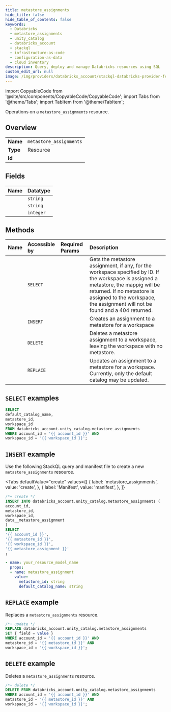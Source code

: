 ```yaml
---
title: metastore_assignments
hide_title: false
hide_table_of_contents: false
keywords:
  - Databricks
  - metastore_assignments
  - unity_catalog
  - databricks_account
  - stackql
  - infrastructure-as-code
  - configuration-as-data
  - cloud inventory
description: Query, deploy and manage Databricks resources using SQL
custom_edit_url: null
image: /img/providers/databricks_account/stackql-databricks-provider-featured-image.png
---
```


import CopyableCode from '@site/src/components/CopyableCode/CopyableCode';
import Tabs from '@theme/Tabs';
import TabItem from '@theme/TabItem';

Operations on a <code>metastore_assignments</code> resource.  

## Overview
<table><tbody>
<tr><td><b>Name</b></td><td><code>metastore_assignments</code></td></tr>
<tr><td><b>Type</b></td><td>Resource</td></tr>
<tr><td><b>Id</b></td><td><CopyableCode code="databricks_account.unity_catalog.metastore_assignments" /></td></tr>
</tbody></table>

## Fields
| Name | Datatype |
|:-----|:---------|
| <CopyableCode code="default_catalog_name" /> | `string` |
| <CopyableCode code="metastore_id" /> | `string` |
| <CopyableCode code="workspace_id" /> | `integer` |

## Methods
| Name | Accessible by | Required Params | Description |
|:-----|:--------------|:----------------|:------------|
| <CopyableCode code="get" /> | `SELECT` | <CopyableCode code="account_id, workspace_id" /> | Gets the metastore assignment, if any, for the workspace specified by ID. If the workspace is assigned a metastore, the mappig will be returned. If no metastore is assigned to the workspace, the assignment will not be found and a 404 returned. |
| <CopyableCode code="create" /> | `INSERT` | <CopyableCode code="account_id, metastore_id, workspace_id" /> | Creates an assignment to a metastore for a workspace |
| <CopyableCode code="delete" /> | `DELETE` | <CopyableCode code="account_id, metastore_id, workspace_id" /> | Deletes a metastore assignment to a workspace, leaving the workspace with no metastore. |
| <CopyableCode code="update" /> | `REPLACE` | <CopyableCode code="account_id, metastore_id, workspace_id" /> | Updates an assignment to a metastore for a workspace. Currently, only the default catalog may be updated. |

## `SELECT` examples

```sql
SELECT
default_catalog_name,
metastore_id,
workspace_id
FROM databricks_account.unity_catalog.metastore_assignments
WHERE account_id = '{{ account_id }}' AND
workspace_id = '{{ workspace_id }}';
```

## `INSERT` example

Use the following StackQL query and manifest file to create a new <code>metastore_assignments</code> resource.

<Tabs
    defaultValue="create"
    values={[
        { label: 'metastore_assignments', value: 'create', },
        { label: 'Manifest', value: 'manifest', },
    ]}
>
<TabItem value="create">

```sql
/*+ create */
INSERT INTO databricks_account.unity_catalog.metastore_assignments (
account_id,
metastore_id,
workspace_id,
data__metastore_assignment
)
SELECT 
'{{ account_id }}',
'{{ metastore_id }}',
'{{ workspace_id }}',
'{{ metastore_assignment }}'
;
```

</TabItem>
<TabItem value="manifest">

```yaml
- name: your_resource_model_name
  props:
  - name: metastore_assignment
    value:
      metastore_id: string
      default_catalog_name: string

```

</TabItem>
</Tabs>

## `REPLACE` example

Replaces a <code>metastore_assignments</code> resource.

```sql
/*+ update */
REPLACE databricks_account.unity_catalog.metastore_assignments
SET { field = value }
WHERE account_id = '{{ account_id }}' AND
metastore_id = '{{ metastore_id }}' AND
workspace_id = '{{ workspace_id }}';
```

## `DELETE` example

Deletes a <code>metastore_assignments</code> resource.

```sql
/*+ delete */
DELETE FROM databricks_account.unity_catalog.metastore_assignments
WHERE account_id = '{{ account_id }}' AND
metastore_id = '{{ metastore_id }}' AND
workspace_id = '{{ workspace_id }}';
```
